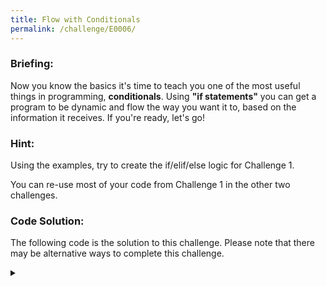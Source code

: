 ```yaml
---
title: Flow with Conditionals
permalink: /challenge/E0006/
---
```


### Briefing: 
Now you know the basics it's time to teach you one of the most useful things in programming, **conditionals**. Using **"if statements"** you can get a program to be dynamic and flow the way you want it to, based on the information it receives. If you're ready, let's go!

### Hint: 
Using the examples, try to create the if/elif/else logic for Challenge 1.

You can re-use most of your code from Challenge 1 in the other two challenges.

### Code Solution: 
The following code is the solution to this challenge. Please note that there may be alternative ways to complete this challenge.

<details class="has-spoiler spoiler-span">
  <summary></summary>
  <pre><code class="language-python">
# CHALLENGE 1: Check if the number of people is lower than the capacity.
#              If it is, print "success"
#              If the number of people is higher than the capacity,
#              print "too full"
#              If the number of people is equal to the capacity,
#              print "maximum people"
if people < capacity:
  print("success")
elif people > capacity:
  print("too full")
elif people == capacity:
  print("maximum people")

# CHALLENGE 2: Set the value of the people variable to 500.
#              Then run the same check from CHALLENGE 1 again.
people = 500
if people < capacity:
  print("success")
elif people > capacity:
  print("too full")
elif people == capacity:
  print("maximum people")

# CHALLENGE 3; Set the value of the people variable to 50.
#              Then run the same check from CHALLENGE 1 again.
people = 50
if people < capacity:
  print("success")
elif people > capacity:
  print("too full")
elif people == capacity:
  print("maximum people")
  </code></pre>
</details>
